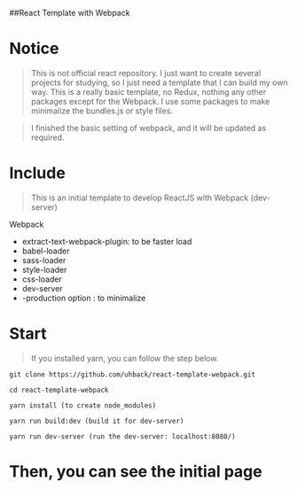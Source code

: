 ##React Template with Webpack

# Notice
> This is not official react repository. I just want to create several projects for studying, so I just need a template that I can build my own way. This is a really basic template, no Redux, nothing any other packages except for the Webpack. I use some packages to make minimalize the bundles.js or style files.

> I finished the basic setting of webpack, and it will be updated as required. 

# Include
> This is an initial template to develop ReactJS with Webpack (dev-server)

Webpack
 - extract-text-webpack-plugin: to be faster load
 - babel-loader
 - sass-loader
 - style-loader
 - css-loader
 - dev-server
 - -production option : to minimalize

# Start
> If you installed yarn, you can follow the step below. 
 
```
git clone https://github.com/uhback/react-template-webpack.git

cd react-template-webpack

yarn install (to create node_modules)

yarn run build:dev (build it for dev-server)

yarn run dev-server (run the dev-server: localhost:8080/)

```

# Then, you can see the initial page